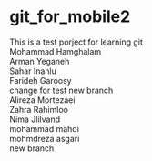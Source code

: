 # git_for_mobile2
This is a test porject for learning git <br/>
Mohammad Hamghalam <br/>
Arman Yeganeh <br />
Sahar Inanlu <br/>
Farideh Garoosy <br/>
change for test new branch <br/>
Alireza Mortezaei <br/>
Zahra Rahimloo <br/>
Nima Jlilvand <br/>
mohammad mahdi<br/>
mohmdreza asgari<br/>
new branch <br/>

